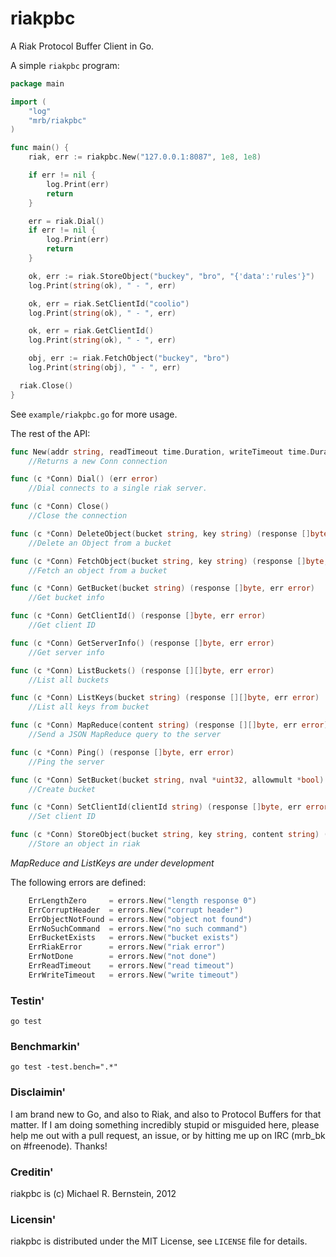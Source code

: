 riakpbc
=======

A Riak Protocol Buffer Client in Go.

A simple `riakpbc` program:

```go
package main

import (
	"log"
	"mrb/riakpbc"
)

func main() {
	riak, err := riakpbc.New("127.0.0.1:8087", 1e8, 1e8)

	if err != nil {
		log.Print(err)
		return
	}

	err = riak.Dial()
	if err != nil {
		log.Print(err)
		return
	}

	ok, err := riak.StoreObject("buckey", "bro", "{'data':'rules'}")
	log.Print(string(ok), " - ", err)

	ok, err = riak.SetClientId("coolio")
	log.Print(string(ok), " - ", err)

	ok, err = riak.GetClientId()
	log.Print(string(ok), " - ", err)

	obj, err := riak.FetchObject("buckey", "bro")
	log.Print(string(obj), " - ", err)

  riak.Close()
}
```

See `example/riakpbc.go` for more usage.

The rest of the API:

```go
func New(addr string, readTimeout time.Duration, writeTimeout time.Duration) (*Conn, error)
    //Returns a new Conn connection

func (c *Conn) Dial() (err error)
    //Dial connects to a single riak server.

func (c *Conn) Close()
    //Close the connection

func (c *Conn) DeleteObject(bucket string, key string) (response []byte, err error)
    //Delete an Object from a bucket

func (c *Conn) FetchObject(bucket string, key string) (response []byte, err error)
    //Fetch an object from a bucket

func (c *Conn) GetBucket(bucket string) (response []byte, err error)
    //Get bucket info

func (c *Conn) GetClientId() (response []byte, err error)
    //Get client ID

func (c *Conn) GetServerInfo() (response []byte, err error)
    //Get server info

func (c *Conn) ListBuckets() (response [][]byte, err error)
    //List all buckets

func (c *Conn) ListKeys(bucket string) (response [][]byte, err error)
    //List all keys from bucket

func (c *Conn) MapReduce(content string) (response [][]byte, err error)
    //Send a JSON MapReduce query to the server

func (c *Conn) Ping() (response []byte, err error)
    //Ping the server

func (c *Conn) SetBucket(bucket string, nval *uint32, allowmult *bool) (response []byte, err error)
    //Create bucket

func (c *Conn) SetClientId(clientId string) (response []byte, err error)
    //Set client ID

func (c *Conn) StoreObject(bucket string, key string, content string) (response []byte, err error)
    //Store an object in riak
```

_MapReduce and ListKeys are under development_

The following errors are defined:

```go
	ErrLengthZero     = errors.New("length response 0")
	ErrCorruptHeader  = errors.New("corrupt header")
	ErrObjectNotFound = errors.New("object not found")
	ErrNoSuchCommand  = errors.New("no such command")
	ErrBucketExists   = errors.New("bucket exists")
	ErrRiakError      = errors.New("riak error")
	ErrNotDone        = errors.New("not done")
	ErrReadTimeout    = errors.New("read timeout")
	ErrWriteTimeout   = errors.New("write timeout")
```
### Testin'

`go test`

### Benchmarkin'

`go test -test.bench=".*"`

### Disclaimin'

I am brand new to Go, and also to Riak, and also to Protocol Buffers for that matter. If I am doing something incredibly stupid or misguided here, please help me out with a pull request, an issue, or by hitting me up on IRC (mrb_bk on #freenode). Thanks!

### Creditin'

riakpbc is (c) Michael R. Bernstein, 2012

### Licensin'

riakpbc is distributed under the MIT License, see `LICENSE` file for details.
